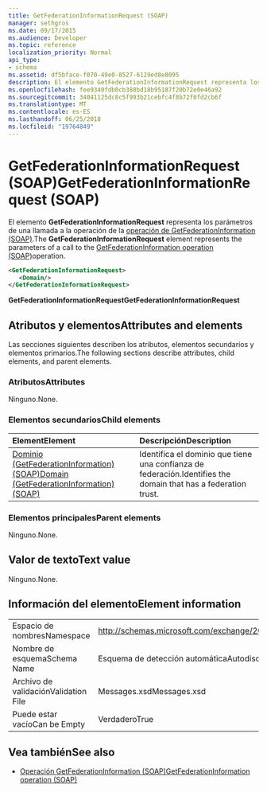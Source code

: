 ```yaml
---
title: GetFederationInformationRequest (SOAP)
manager: sethgros
ms.date: 09/17/2015
ms.audience: Developer
ms.topic: reference
localization_priority: Normal
api_type:
- schema
ms.assetid: df5bface-f070-49e0-8527-6129ed8e8095
description: El elemento GetFederationInformationRequest representa los parámetros de una llamada a la operación de operación (SOAP) GetFederationInformation.
ms.openlocfilehash: fee9340fdb0cb388bd18b95187f20b72e0e46a92
ms.sourcegitcommit: 34041125dc8c5f993b21cebfc4f8b72f0fd2cb6f
ms.translationtype: MT
ms.contentlocale: es-ES
ms.lasthandoff: 06/25/2018
ms.locfileid: "19764849"
---
```

# <a name="getfederationinformationrequest-soap"></a><span data-ttu-id="550a4-103">GetFederationInformationRequest (SOAP)</span><span class="sxs-lookup"><span data-stu-id="550a4-103">GetFederationInformationRequest (SOAP)</span></span>

<span data-ttu-id="550a4-104">El elemento **GetFederationInformationRequest** representa los parámetros de una llamada a la operación de la [operación de GetFederationInformation (SOAP)](getfederationinformation-operation-soap.md).</span><span class="sxs-lookup"><span data-stu-id="550a4-104">The **GetFederationInformationRequest** element represents the parameters of a call to the [GetFederationInformation operation (SOAP)](getfederationinformation-operation-soap.md)operation.</span></span>
  
```XML
<GetFederationInformationRequest>
   <Domain/>
</GetFederationInformationRequest>
```

<span data-ttu-id="550a4-105">**GetFederationInformationRequest**</span><span class="sxs-lookup"><span data-stu-id="550a4-105">**GetFederationInformationRequest**</span></span>

## <a name="attributes-and-elements"></a><span data-ttu-id="550a4-106">Atributos y elementos</span><span class="sxs-lookup"><span data-stu-id="550a4-106">Attributes and elements</span></span>

<span data-ttu-id="550a4-107">Las secciones siguientes describen los atributos, elementos secundarios y elementos primarios.</span><span class="sxs-lookup"><span data-stu-id="550a4-107">The following sections describe attributes, child elements, and parent elements.</span></span>
  
### <a name="attributes"></a><span data-ttu-id="550a4-108">Atributos</span><span class="sxs-lookup"><span data-stu-id="550a4-108">Attributes</span></span>

<span data-ttu-id="550a4-109">Ninguno.</span><span class="sxs-lookup"><span data-stu-id="550a4-109">None.</span></span>
  
### <a name="child-elements"></a><span data-ttu-id="550a4-110">Elementos secundarios</span><span class="sxs-lookup"><span data-stu-id="550a4-110">Child elements</span></span>

|<span data-ttu-id="550a4-111">**Element**</span><span class="sxs-lookup"><span data-stu-id="550a4-111">**Element**</span></span>|<span data-ttu-id="550a4-112">**Descripción**</span><span class="sxs-lookup"><span data-stu-id="550a4-112">**Description**</span></span>|
|:-----|:-----|
|[<span data-ttu-id="550a4-113">Dominio (GetFederationInformation) (SOAP)</span><span class="sxs-lookup"><span data-stu-id="550a4-113">Domain (GetFederationInformation) (SOAP)</span></span>](domain-getfederationinformationsoap.md) <br/> |<span data-ttu-id="550a4-114">Identifica el dominio que tiene una confianza de federación.</span><span class="sxs-lookup"><span data-stu-id="550a4-114">Identifies the domain that has a federation trust.</span></span>  <br/> |
   
### <a name="parent-elements"></a><span data-ttu-id="550a4-115">Elementos principales</span><span class="sxs-lookup"><span data-stu-id="550a4-115">Parent elements</span></span>

<span data-ttu-id="550a4-116">Ninguno.</span><span class="sxs-lookup"><span data-stu-id="550a4-116">None.</span></span>
  
## <a name="text-value"></a><span data-ttu-id="550a4-117">Valor de texto</span><span class="sxs-lookup"><span data-stu-id="550a4-117">Text value</span></span>

<span data-ttu-id="550a4-118">Ninguno.</span><span class="sxs-lookup"><span data-stu-id="550a4-118">None.</span></span> 
  
## <a name="element-information"></a><span data-ttu-id="550a4-119">Información del elemento</span><span class="sxs-lookup"><span data-stu-id="550a4-119">Element information</span></span>

|||
|:-----|:-----|
|<span data-ttu-id="550a4-120">Espacio de nombres</span><span class="sxs-lookup"><span data-stu-id="550a4-120">Namespace</span></span>  <br/> |http://schemas.microsoft.com/exchange/2010/Autodiscover  <br/> |
|<span data-ttu-id="550a4-121">Nombre de esquema</span><span class="sxs-lookup"><span data-stu-id="550a4-121">Schema Name</span></span>  <br/> |<span data-ttu-id="550a4-122">Esquema de detección automática</span><span class="sxs-lookup"><span data-stu-id="550a4-122">Autodiscover schema</span></span>  <br/> |
|<span data-ttu-id="550a4-123">Archivo de validación</span><span class="sxs-lookup"><span data-stu-id="550a4-123">Validation File</span></span>  <br/> |<span data-ttu-id="550a4-124">Messages.xsd</span><span class="sxs-lookup"><span data-stu-id="550a4-124">Messages.xsd</span></span>  <br/> |
|<span data-ttu-id="550a4-125">Puede estar vacío</span><span class="sxs-lookup"><span data-stu-id="550a4-125">Can be Empty</span></span>  <br/> |<span data-ttu-id="550a4-126">Verdadero</span><span class="sxs-lookup"><span data-stu-id="550a4-126">True</span></span>  <br/> |
   
## <a name="see-also"></a><span data-ttu-id="550a4-127">Vea también</span><span class="sxs-lookup"><span data-stu-id="550a4-127">See also</span></span>

- [<span data-ttu-id="550a4-128">Operación GetFederationInformation (SOAP)</span><span class="sxs-lookup"><span data-stu-id="550a4-128">GetFederationInformation operation (SOAP)</span></span>](getfederationinformation-operation-soap.md)

